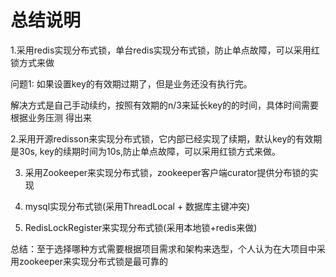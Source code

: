 # 总结说明

1.采用redis实现分布式锁，单台redis实现分布式锁，防止单点故障，可以采用红锁方式来做

问题1: 如果设置key的有效期过期了，但是业务还没有执行完。

解决方式是自己手动续约，按照有效期的n/3来延长key的的时间，具体时间需要根据业务压测
得出来

2.采用开源redisson来实现分布式锁，它内部已经实现了续期，默认key的有效期是30s,
key的续期时间为10s,防止单点故障，可以采用红锁方式来做。

3. 采用Zookeeper来实现分布式锁，zookeeper客户端curator提供分布锁的实现

4. mysql实现分布式锁(采用ThreadLocal + 数据库主键冲突)

5. RedisLockRegister来实现分布式锁(采用本地锁+redis来做)


总结：至于选择哪种方式需要根据项目需求和架构来选型，个人认为在大项目中采用zookeeper来实现分布式锁是最可靠的




